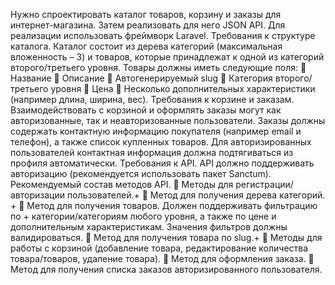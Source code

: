 Нужно спроектировать каталог товаров, корзину и заказы для интернет-магазина. Затем
реализовать для него JSON API. Для реализации использовать фреймворк Laravel.
Требования к структуре каталога.
Каталог состоит из дерева категорий (максимальная вложенность – 3) и товаров, которые
принадлежат к одной из категорий второго/третьего уровня. Товары должны иметь следующие
поля:

Название

Описание

Автогенерируемый slug

Категория второго/третьего уровня

Цена

Несколько дополнительных характеристики (например длина, ширина, вес).
Требования к корзине и заказам.
Взаимодействовать с корзиной и оформлять заказы могут как авторизованные, так и
неавторизованные пользователи. Заказы должны содержать контактную информацию покупателя
(например email и телефон), а также список купленных товаров. Для авторизированных
пользователей контактная информация должна подтягиваться из профиля автоматически.
Требования к API.
API должно поддерживать авторизацию (рекомендуется использовать пакет Sanctum).
Рекомендуемый состав методов API.

Методы для регистрации/авторизации пользователей.+

Метод для получения дерева категорий. +

Метод для получения товаров. Должен поддерживать фильтрацию по +
категории/категориям любого уровня, а также по цене и дополнительным
характеристикам. Значения фильтров должны валидироваться.

Метод для получения товара по slug.+

Методы для работы с корзиной (добавление товара, редактирование количества
товара/товаров, удаление товара).

Метод для оформления заказа.

Метод для получения списка заказов авторизированного пользователя.
